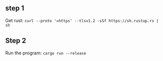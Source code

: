 ## step 1
Get rust:
`curl --proto '=https' --tlsv1.2 -sSf https://sh.rustup.rs | sh`
## Step 2
Run the program:
`cargo run --release`
